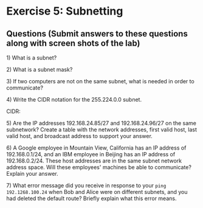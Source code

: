 Exercise 5: Subnetting
==========================

Questions (Submit answers to these questions along with screen shots of the lab)
---------------

1\) What is a subnet?

2\) What is a subnet mask?

3\) If two computers are not on the same subnet, what is needed in order to communicate?

4\) Write the CIDR notation for the 255.224.0.0 subnet.

CIDR:

5\) Are the IP addresses 192.168.24.85/27 and 192.168.24.96/27 on the same subnetwork? Create a table with the network addresses, first valid host, last valid host, and broadcast address to support your answer.

6\) A Google employee in Mountain View, California has an IP address of 192.168.0.1/24, and an IBM employee in Beijing has an IP address of 192.168.0.2/24. These host addresses are in the same subnet network address space. Will these employees' machines be able to communicate? Explain your answer.

7\) What error message did you receive in response to your `ping 192.1268.100.24` when Bob and Alice were on different subnets, and you had deleted the default route? Briefly explain what this error means.
